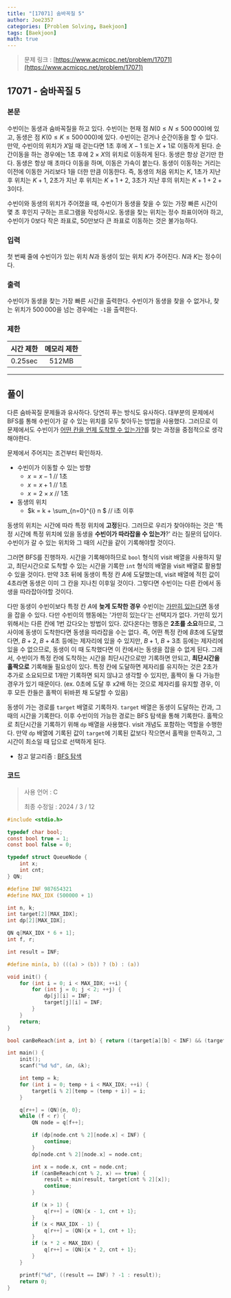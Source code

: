 ```yaml
---
title: "[17071] 숨바꼭질 5"
author: Joe2357
categories: [Problem Solving, Baekjoon]
tags: [Baekjoon]
math: true
---
```


> 문제 링크 : [https://www.acmicpc.net/problem/17071](https://www.acmicpc.net/problem/17071)



## 17071 - 숨바꼭질 5

### 본문

수빈이는 동생과 숨바꼭질을 하고 있다. 수빈이는 현재 점 $N$($0 \leq N \leq 500\,000$)에 있고, 동생은 점 $K$($0 \leq K \leq 500\,000$)에 있다. 수빈이는 걷거나 순간이동을 할 수 있다. 만약, 수빈이의 위치가 $X$일 때 걷는다면 1초 후에 $X-1$ 또는 $X+1$로 이동하게 된다. 순간이동을 하는 경우에는 1초 후에 $2 \times X$의 위치로 이동하게 된다. 동생은 항상 걷기만 한다. 동생은 항상 매 초마다 이동을 하며, 이동은 가속이 붙는다. 동생이 이동하는 거리는 이전에 이동한 거리보다 $1$을 더한 만큼 이동한다. 즉, 동생의 처음 위치는 $K$, 1초가 지난 후 위치는 $K+1$, 2초가 지난 후 위치는 $K+1+2$, 3초가 지난 후의 위치는 $K+1+2+3$이다.

수빈이와 동생의 위치가 주어졌을 때, 수빈이가 동생을 찾을 수 있는 가장 빠른 시간이 몇 초 후인지 구하는 프로그램을 작성하시오. 동생을 찾는 위치는 정수 좌표이어야 하고, 수빈이가 $0$보다 작은 좌표로, $50\text{만}$보다 큰 좌표로 이동하는 것은 불가능하다.



### 입력

첫 번째 줄에 수빈이가 있는 위치 $N$과 동생이 있는 위치 $K$가 주어진다. $N$과 $K$는 정수이다.



### 출력

수빈이가 동생을 찾는 가장 빠른 시간을 출력한다. 수빈이가 동생을 찾을 수 없거나, 찾는 위치가 $500\,000$을 넘는 경우에는 `-1`을 출력한다.



### 제한

| 시간 제한 | 메모리 제한 |
| :-------: | :---------: |
|  0.25sec  |    512MB    |

---



## 풀이

다른 숨바꼭질 문제들과 유사하다. 당연히 푸는 방식도 유사하다. 대부분의 문제에서 BFS를 통해 수빈이가 갈 수 있는 위치를 모두 찾아두는 방법을 사용했다. 그러므로 이 문제에서도 수빈이가 <u>어떤 칸을 언제 도착할 수 있는가?</u>를 찾는 과정을 중점적으로 생각해야한다.

문제에서 주어지는 조건부터 확인하자.

- 수빈이가 이동할 수 있는 방향
  - $x = x -1$ // 1초
  - $x = x + 1$ // 1초
  - $x = 2 \times x$ // 1초
- 동생의 위치
  - $k = k + \sum_{n=0}^{i} n $ // i초 이후

동생의 위치는 시간에 따라 특정 위치에 **고정**된다. 그러므로 우리가 찾아야하는 것은 '특정 시간에 특정 위치에 있을 동생을 **수빈이가 따라잡을 수 있는가**?' 라는 질문의 답이다. 수빈이가 갈 수 있는 위치와 그 때의 시간을 같이 기록해야할 것이다.

그러면 BFS를 진행하자. 시간을 기록해야하므로 `bool` 형식의 visit 배열을 사용하지 말고, 최단시간으로 도착할 수 있는 시간을 기록한 `int` 형식의 배열을 visit 배열로 활용할 수 있을 것이다. 만약 3초 뒤에 동생이 특정 칸 $A$에 도달했는데, visit 배열에 적힌 값이 4초라면 동생은 이미 그 칸을 지나친 이후일 것이다. 그렇다면 수빈이는 다른 칸에서 동생을 따라잡아야할 것이다.

다만 동생이 수빈이보다 특정 칸 $A$에 **늦게 도착한 경우** 수빈이는 <u>가만히 있는다면</u> 동생을 잡을 수 있다. 다만 수빈이의 행동에는 '가만히 있는다'는 선택지가 없다. 가만히 있기 위해서는 다른 칸에 1번 갔다오는 방법이 있다. 갔다온다는 행동은 **2초를 소요**하므로, 그 사이에 동생이 도착한다면 동생을 따라잡을 수는 없다. 즉, 어떤 특정 칸에 $B$초에 도달했다면, $B+2$, $B+4$초 등에는 제자리에 있을 수 있지만, $B+1$, $B+3$초 등에는 제자리에 있을 수 없으므로, 동생이 이 때 도착했다면 이 칸에서는 동생을 잡을 수 없게 된다. 그래서, 수빈이가 특정 칸에 도착하는 시간을 최단시간으로만 기록하면 안되고, **최단시간을 홀짝으로** 기록해둘 필요성이 있다. 특정 칸에 도달하면 제자리를 유지하는 것은 2초가 추가로 소요되므로 1개만 기록하면 되지 않냐고 생각할 수 있지만, 홀짝이 둘 다 가능한 경우가 있기 때문이다. (ex. 0초에 도달 후 x2배 하는 것으로 제자리를 유지할 경우, 이후 모든 칸들은 홀짝이 뒤바뀐 채 도달할 수 있음)

동생이 가는 경로를 `target` 배열로 기록하자. `target` 배열은 동생이 도달하는 칸과, 그 때의 시간을 기록한다. 이후 수빈이의 가능한 경로는 BFS 탐색을 통해 기록한다. 홀짝으로 최단시간을 기록하기 위해 `dp` 배열을 사용했다. visit 개념도 포함하는 역할을 수행한다. 만약 `dp` 배열에 기록된 값이 `target`에 기록된 값보다 작으면서 홀짝을 만족하고, 그 시간이 최소일 때 답으로 선택하게 된다.

- 참고 알고리즘 : [BFS 탐색](https://en.wikipedia.org/wiki/Breadth-first_search)

  

### 코드

> 사용 언어 : C  
>
> 최종 수정일 : 2024 / 3 / 12

```c
#include <stdio.h>

typedef char bool;
const bool true = 1;
const bool false = 0;

typedef struct QueueNode {
    int x;
    int cnt;
} QN;

#define INF 987654321
#define MAX_IDX (500000 + 1)

int n, k;
int target[2][MAX_IDX];
int dp[2][MAX_IDX];

QN q[MAX_IDX * 6 + 1];
int f, r;

int result = INF;

#define min(a, b) (((a) > (b)) ? (b) : (a))

void init() {
    for (int i = 0; i < MAX_IDX; ++i) {
        for (int j = 0; j < 2; ++j) {
            dp[j][i] = INF;
            target[j][i] = INF;
        }
    }
    return;
}

bool canBeReach(int a, int b) { return ((target[a][b] < INF) && (target[a][b] >= dp[a][b]) && ((target[a][b] - dp[a][b]) % 2 == 0)); }

int main() {
    init();
    scanf("%d %d", &n, &k);

    int temp = k;
    for (int i = 0; temp + i < MAX_IDX; ++i) {
        target[i % 2][temp = (temp + i)] = i;
    }

    q[r++] = (QN){n, 0};
    while (f < r) {
        QN node = q[f++];

        if (dp[node.cnt % 2][node.x] < INF) {
            continue;
        }
        dp[node.cnt % 2][node.x] = node.cnt;

        int x = node.x, cnt = node.cnt;
        if (canBeReach(cnt % 2, x) == true) {
            result = min(result, target[cnt % 2][x]);
            continue;
        }

        if (x > 1) {
            q[r++] = (QN){x - 1, cnt + 1};
        }
        if (x < MAX_IDX - 1) {
            q[r++] = (QN){x + 1, cnt + 1};
        }
        if (x * 2 < MAX_IDX) {
            q[r++] = (QN){x * 2, cnt + 1};
        }
    }

    printf("%d", ((result == INF) ? -1 : result));
    return 0;
}
```
